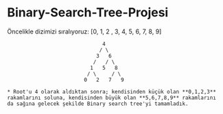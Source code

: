 # Binary-Search-Tree-Projesi
Öncelikle dizimizi sıralıyoruz: [0, 1, 2 , 3, 4, 5, 6, 7, 8, 9]

                                   4
                                  / \
                                 3   6
                                /   / \
                               1   5   8
                              / \     / \
                             0   2   7   9  
```
* Root'u 4 olarak aldıktan sonra; kendisinden küçük olan **0,1,2,3** rakamlarını soluna, kendisinden büyük olan **5,6,7,8,9** rakamlarını da sağına gelecek şekilde Binary search tree'yi tamamladık.
